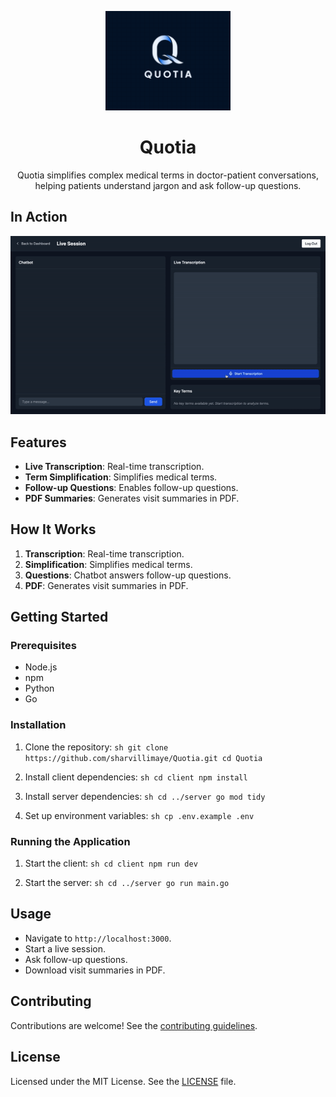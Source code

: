 
<p align="center">
        <img src="./media/logo.png" alt="Quotia Logo" width="200" />
</p>

<h1 align="center">Quotia</h1>

<p align="center">
        Quotia simplifies complex medical terms in doctor-patient conversations, helping patients understand jargon and ask follow-up questions.
</p>

## In Action

<p align="center">
        <img src="./media/flow.gif" alt="Quotia in action" />
</p>

## Features

- **Live Transcription**: Real-time transcription.
- **Term Simplification**: Simplifies medical terms.
- **Follow-up Questions**: Enables follow-up questions.
- **PDF Summaries**: Generates visit summaries in PDF.

## How It Works

1. **Transcription**: Real-time transcription.
2. **Simplification**: Simplifies medical terms.
3. **Questions**: Chatbot answers follow-up questions.
4. **PDF**: Generates visit summaries in PDF.

## Getting Started

### Prerequisites

- Node.js
- npm
- Python
- Go

### Installation

1. Clone the repository:
        ```sh
        git clone https://github.com/sharvillimaye/Quotia.git
        cd Quotia
        ```

2. Install client dependencies:
        ```sh
        cd client
        npm install
        ```

3. Install server dependencies:
        ```sh
        cd ../server
        go mod tidy
        ```

4. Set up environment variables:
        ```sh
        cp .env.example .env
        ```

### Running the Application

1. Start the client:
        ```sh
        cd client
        npm run dev
        ```

2. Start the server:
        ```sh
        cd ../server
        go run main.go
        ```

## Usage

- Navigate to `http://localhost:3000`.
- Start a live session.
- Ask follow-up questions.
- Download visit summaries in PDF.

## Contributing

Contributions are welcome! See the [contributing guidelines](CONTRIBUTING.md).

## License

Licensed under the MIT License. See the [LICENSE](LICENSE) file.

